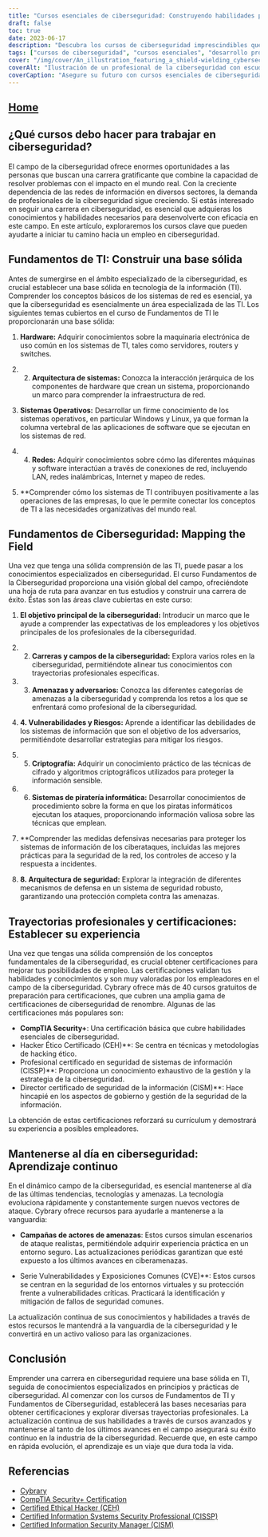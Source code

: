 ```yaml
---
title: "Cursos esenciales de ciberseguridad: Construyendo habilidades para una carrera exitosa"
draft: false
toc: true
date: 2023-06-17
description: "Descubra los cursos de ciberseguridad imprescindibles que le dotarán de las habilidades y conocimientos necesarios para una próspera carrera en el sector."
tags: ["cursos de ciberseguridad", "cursos esenciales", "desarrollo profesional", "formación en ciberseguridad", "seguridad de la información", "seguridad de la red", "hacking ético", "respuesta a incidentes", "certificaciones de seguridad", "privacidad de los datos", "conformidad", "seguridad en la nube", "Seguridad IoT", "Seguridad ICS", "competencias en ciberseguridad", "educación en ciberseguridad", "trayectoria profesional en ciberseguridad", "perspectivas de empleo en ciberseguridad", "certificaciones de ciberseguridad", "industria de la ciberseguridad", "tendencias en ciberseguridad", "buenas prácticas de ciberseguridad", "mercado laboral de la ciberseguridad", "programas de formación en ciberseguridad", "plan de estudios de ciberseguridad", "especialización en ciberseguridad", "recursos de aprendizaje sobre ciberseguridad", "cursos en línea de ciberseguridad", "programas de ciberseguridad", "oportunidades profesionales en ciberseguridad"]
cover: "/img/cover/An_illustration_featuring_a_shield-wielding_cybersecurity_p.png"
coverAlt: "Ilustración de un profesional de la ciberseguridad con escudo que protege los activos digitales contra las ciberamenazas."
coverCaption: "Asegure su futuro con cursos esenciales de ciberseguridad."
---
```


## [Home](/cyber-security-career-playbook-start/)

## ¿Qué cursos debo hacer para trabajar en ciberseguridad?

El campo de la ciberseguridad ofrece enormes oportunidades a las personas que buscan una carrera gratificante que combine la capacidad de resolver problemas con el impacto en el mundo real. Con la creciente dependencia de las redes de información en diversos sectores, la demanda de profesionales de la ciberseguridad sigue creciendo. Si estás interesado en seguir una carrera en ciberseguridad, es esencial que adquieras los conocimientos y habilidades necesarios para desenvolverte con eficacia en este campo. En este artículo, exploraremos los cursos clave que pueden ayudarte a iniciar tu camino hacia un empleo en ciberseguridad.

## Fundamentos de TI: Construir una base sólida

Antes de sumergirse en el ámbito especializado de la ciberseguridad, es crucial establecer una base sólida en tecnología de la información (TI). Comprender los conceptos básicos de los sistemas de red es esencial, ya que la ciberseguridad es esencialmente un área especializada de las TI. Los siguientes temas cubiertos en el curso de Fundamentos de TI le proporcionarán una base sólida:

1. **Hardware:** Adquirir conocimientos sobre la maquinaria electrónica de uso común en los sistemas de TI, tales como servidores, routers y switches.

2. 2. **Arquitectura de sistemas:** Conozca la interacción jerárquica de los componentes de hardware que crean un sistema, proporcionando un marco para comprender la infraestructura de red.

3. **Sistemas Operativos:** Desarrollar un firme conocimiento de los sistemas operativos, en particular Windows y Linux, ya que forman la columna vertebral de las aplicaciones de software que se ejecutan en los sistemas de red.

4. 4. **Redes:** Adquirir conocimientos sobre cómo las diferentes máquinas y software interactúan a través de conexiones de red, incluyendo LAN, redes inalámbricas, Internet y mapeo de redes.

5. **Comprender cómo los sistemas de TI contribuyen positivamente a las operaciones de las empresas, lo que le permite conectar los conceptos de TI a las necesidades organizativas del mundo real.

## Fundamentos de Ciberseguridad: Mapping the Field

Una vez que tenga una sólida comprensión de las TI, puede pasar a los conocimientos especializados en ciberseguridad. El curso Fundamentos de la Ciberseguridad proporciona una visión global del campo, ofreciéndote una hoja de ruta para avanzar en tus estudios y construir una carrera de éxito. Éstas son las áreas clave cubiertas en este curso:

1. **El objetivo principal de la ciberseguridad:** Introducir un marco que le ayude a comprender las expectativas de los empleadores y los objetivos principales de los profesionales de la ciberseguridad.

2. 2. **Carreras y campos de la ciberseguridad:** Explora varios roles en la ciberseguridad, permitiéndote alinear tus conocimientos con trayectorias profesionales específicas.

3. 3. **Amenazas y adversarios:** Conozca las diferentes categorías de amenazas a la ciberseguridad y comprenda los retos a los que se enfrentará como profesional de la ciberseguridad.

4. **4. Vulnerabilidades y Riesgos:** Aprende a identificar las debilidades de los sistemas de información que son el objetivo de los adversarios, permitiéndote desarrollar estrategias para mitigar los riesgos.

5. 5. **Criptografía:** Adquirir un conocimiento práctico de las técnicas de cifrado y algoritmos criptográficos utilizados para proteger la información sensible.

6. 6. **Sistemas de piratería informática:** Desarrollar conocimientos de procedimiento sobre la forma en que los piratas informáticos ejecutan los ataques, proporcionando información valiosa sobre las técnicas que emplean.

7. **Comprender las medidas defensivas necesarias para proteger los sistemas de información de los ciberataques, incluidas las mejores prácticas para la seguridad de la red, los controles de acceso y la respuesta a incidentes.

8. **8. Arquitectura de seguridad:** Explorar la integración de diferentes mecanismos de defensa en un sistema de seguridad robusto, garantizando una protección completa contra las amenazas.

## Trayectorias profesionales y certificaciones: Establecer su experiencia

Una vez que tengas una sólida comprensión de los conceptos fundamentales de la ciberseguridad, es crucial obtener certificaciones para mejorar tus posibilidades de empleo. Las certificaciones validan tus habilidades y conocimientos y son muy valoradas por los empleadores en el campo de la ciberseguridad. Cybrary ofrece más de 40 cursos gratuitos de preparación para certificaciones, que cubren una amplia gama de certificaciones de ciberseguridad de renombre. Algunas de las certificaciones más populares son:

- **CompTIA Security+**: Una certificación básica que cubre habilidades esenciales de ciberseguridad.
- Hacker Ético Certificado (CEH)**: Se centra en técnicas y metodologías de hacking ético.
- Profesional certificado en seguridad de sistemas de información (CISSP)**: Proporciona un conocimiento exhaustivo de la gestión y la estrategia de la ciberseguridad.
- Director certificado de seguridad de la información (CISM)**: Hace hincapié en los aspectos de gobierno y gestión de la seguridad de la información.

La obtención de estas certificaciones reforzará su currículum y demostrará su experiencia a posibles empleadores.

## Mantenerse al día en ciberseguridad: Aprendizaje continuo

En el dinámico campo de la ciberseguridad, es esencial mantenerse al día de las últimas tendencias, tecnologías y amenazas. La tecnología evoluciona rápidamente y constantemente surgen nuevos vectores de ataque. Cybrary ofrece recursos para ayudarle a mantenerse a la vanguardia:

- **Campañas de actores de amenazas**: Estos cursos simulan escenarios de ataque realistas, permitiéndole adquirir experiencia práctica en un entorno seguro. Las actualizaciones periódicas garantizan que esté expuesto a los últimos avances en ciberamenazas.

- Serie Vulnerabilidades y Exposiciones Comunes (CVE)**: Estos cursos se centran en la seguridad de los entornos virtuales y su protección frente a vulnerabilidades críticas. Practicará la identificación y mitigación de fallos de seguridad comunes.

La actualización continua de sus conocimientos y habilidades a través de estos recursos le mantendrá a la vanguardia de la ciberseguridad y le convertirá en un activo valioso para las organizaciones.

## Conclusión

Emprender una carrera en ciberseguridad requiere una base sólida en TI, seguida de conocimientos especializados en principios y prácticas de ciberseguridad. Al comenzar con los cursos de Fundamentos de TI y Fundamentos de Ciberseguridad, establecerá las bases necesarias para obtener certificaciones y explorar diversas trayectorias profesionales. La actualización continua de sus habilidades a través de cursos avanzados y mantenerse al tanto de los últimos avances en el campo asegurará su éxito continuo en la industria de la ciberseguridad. Recuerde que, en este campo en rápida evolución, el aprendizaje es un viaje que dura toda la vida.

## Referencias

- [Cybrary](https://www.cybrary.it/)
- [CompTIA Security+ Certification](https://www.comptia.org/certifications/security)
- [Certified Ethical Hacker (CEH)](https://www.eccouncil.org/programs/certified-ethical-hacker-ceh/)
- [Certified Information Systems Security Professional (CISSP)](https://www.isc2.org/Certifications/CISSP)
- [Certified Information Security Manager (CISM)](https://www.isaca.org/credentialing/cism)
